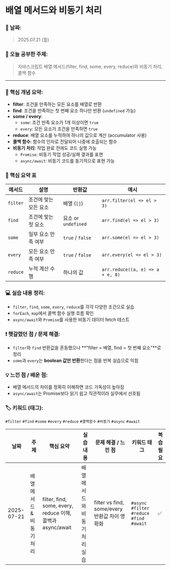 # 배열 메서드와 비동기 처리

### 📅 날짜:

> 2025.07.21 (월)
> 

### 📘 오늘 공부한 주제:

> 자바스크립트 배열 메서드(filter, find, some, every, reduce)와 비동기 처리, 콜백 함수
> 

---

### 📝 핵심 개념 요약:

- **filter**: 조건을 만족하는 모든 요소를 배열로 반환
- **find**: 조건을 만족하는 첫 번째 요소 하나만 반환 (`undefined` 가능)
- **some / every**:
    - `some`: 조건 만족 요소가 1개 이상이면 `true`
    - `every`: 모든 요소가 조건을 만족하면 `true`
- **reduce**: 배열 요소를 누적하여 하나의 값으로 계산 (accumulator 사용)
- **콜백 함수**: 함수의 인자로 전달되어 나중에 호출되는 함수
- **비동기 처리**: 작업 완료 전에도 코드 실행 가능
    - `Promise`: 비동기 작업 성공/실패 결과를 표현
    - `async/await`: 비동기 코드를 동기적으로 표현 가능

### 📌 핵심 요약 표

| 메서드 | 설명 | 반환값 | 예시 |
| --- | --- | --- | --- |
| `filter` | 조건에 맞는 모든 요소 | 배열 (`[]`) | `arr.filter(el => el > 3)` |
| `find` | 조건에 맞는 첫 요소 | 요소 or `undefined` | `arr.find(el => el > 3)` |
| `some` | 일부 요소 만족 여부 | `true` / `false` | `arr.some(el => el > 3)` |
| `every` | 모든 요소 만족 여부 | `true` / `false` | `arr.every(el => el > 3)` |
| `reduce` | 누적 계산 수행 | 하나의 값 | `arr.reduce((a, e) => a + e, 0)` |

### 💻 실습 내용 정리:

- `filter`, `find`, `some`, `every`, `reduce`를 각각 다양한 조건으로 실습
- `forEach`, `map`에서 콜백 함수 실행 흐름 확인
- `async/await`와 `Promise`를 사용한 비동기 데이터 fetch 테스트

### ❗ 헷갈렸던 점 / 문제 해결:

- `filter`와 `find` 반환값을 혼동했으나 **"filter = 배열, find = 첫 번째 요소"**로 정리
- `some`과 `every`는 **boolean 값만 반환**한다는 점을 반복 실습으로 익힘

### 💡 느낀 점 / 배운 점:

- 배열 메서드의 차이를 정확히 이해하면 코드 가독성이 높아짐
- `async/await`는 Promise보다 읽기 쉽고 직관적이라 실무에서 선호됨

### 🏷️ 키워드 (태그):

`#filter` `#find` `#some` `#every` `#reduce` `#콜백함수` `#비동기` `#async` `#await`

| 날짜 | 주제 | 핵심 요약 | 실습 내용 | 문제 해결 / 느낀 점 | 키워드 태그 | 복습 필요 |
| --- | --- | --- | --- | --- | --- | --- |
| 2025-07-21 | 배열 메서드 & 비동기 처리 | filter, find, some, every, reduce 이해, 콜백과 async/await | 배열 메서드와 비동기 처리 실습 | filter vs find, some/every 반환값 차이 명확화 | `#async` `#filter` `#reduce` `#find` `#await`  | ✅ |
